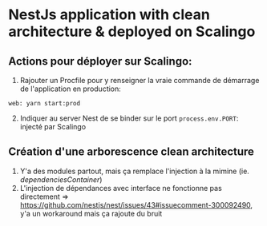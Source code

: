 # NestJs application with clean architecture & deployed on Scalingo


## Actions pour déployer sur Scalingo:

1. Rajouter un Procfile pour y renseigner la vraie commande de démarrage de l'application en production:

```Procfile
web: yarn start:prod
```

2. Indiquer au server Nest de se binder sur le port `process.env.PORT`: injecté par Scalingo

## Création d'une arborescence clean architecture

1. Y'a des modules partout, mais ça remplace l'injection à la mimine (ie. *dependenciesContainer*)
2. L'injection de dépendances avec interface ne fonctionne pas directement => https://github.com/nestjs/nest/issues/43#issuecomment-300092490, y'a un workaround mais ça rajoute du bruit

